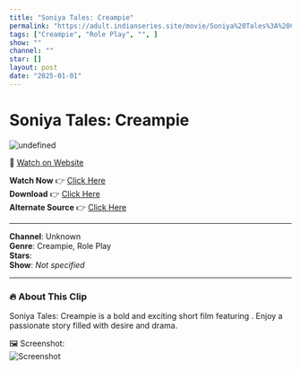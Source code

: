 ```yaml
---
title: "Soniya Tales: Creampie"
permalink: "https://adult.indianseries.site/movie/Soniya%20Tales%3A%20Creampie"
tags: ["Creampie", "Role Play", "", ]
show: ""
channel: ""
star: []
layout: post
date: "2025-01-01"
---
```


# Soniya Tales: Creampie

![undefined](https://desisins.com/wp-content/uploads/2024/08/Soniya-Tales-Creampie-RP-DesiSins.com_.jpg)

🔗 [Watch on Website](https://adult.indianseries.site/movie/Soniya%20Tales%3A%20Creampie)

**Watch Now** 👉 [Click Here](https://adult.indianseries.site/movie/Soniya%20Tales%3A%20Creampie)  
**Download** 👉 [Click Here](https://adult.indianseries.site/movie/Soniya%20Tales%3A%20Creampie)  
**Alternate Source** 👉 [Click Here](https://adult.indianseries.site/movie/Soniya%20Tales%3A%20Creampie)

---

**Channel**: Unknown  
**Genre**: Creampie, Role Play  
**Stars**:   
**Show**: *Not specified*

---

### 🔥 About This Clip

Soniya Tales: Creampie is a bold and exciting short film featuring . Enjoy a passionate story filled with desire and drama.
 
🖼️ Screenshot:  
![Screenshot](https://desisins.com/wp-content/uploads/2024/08/Soniya-Tales-Creampie-RP-DesiSins.com_.jpg)
